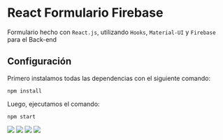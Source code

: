 # React Formulario Firebase

Formulario hecho con `React.js`, utilizando `Hooks`, `Material-UI` y `Firebase` para el Back-end

## Configuración

Primero instalamos todas las dependencias con el siguiente comando:
``` 
npm install
```

Luego, ejecutamos el comando:
```
npm start
```

<img src="https://user-images.githubusercontent.com/65865555/124881812-26981b80-dfa6-11eb-8e77-1aedad3dd707.png">

<img src="https://user-images.githubusercontent.com/65865555/124881815-26981b80-dfa6-11eb-91d0-5361cff5abf1.png">

<img src="https://user-images.githubusercontent.com/65865555/124881818-27c94880-dfa6-11eb-9f0c-6b29c263d0db.png">

<img src="https://user-images.githubusercontent.com/65865555/124881806-2566ee80-dfa6-11eb-96d4-b6ee1297e0c9.png">

